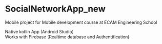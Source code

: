 # SocialNetworkApp_new

Mobile project for Mobile development course at ECAM Engineering School 

Native kotlin App (Android Studio)<br />
Works with Firebase (Realtime database and Authentification) <br />
